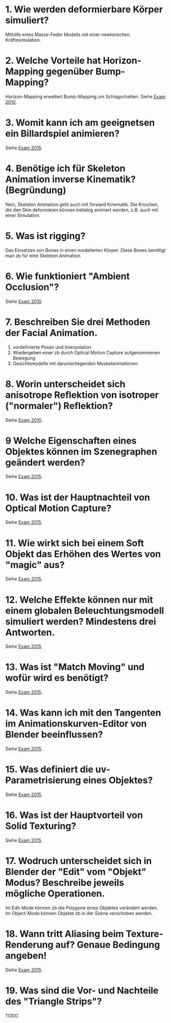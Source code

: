 # 1. Wie werden deformierbare Körper simuliert?

Mithilfe eines Masse-Feder Modells mit einer newtonschen Kräftesimulation.

# 2. Welche Vorteile hat Horizon-Mapping gegenüber Bump-Mapping?

Horizon-Mapping erweitert Bump-Mapping um Schlagschatten. Siehe [Exam 2010](https://github.com/thomaseizinger/cga-example-exams-answers/blob/master/exam-2010.md#23-womit-kann-ich-bump-mapping-um-schlagschatten-erg%C3%A4nzen).

# 3. Womit kann ich am geeignetsen ein Billardspiel animieren?

Siehe [Exam 2015](https://github.com/thomaseizinger/cga-example-exams-answers/blob/master/exam-2015.md#4-womit-kann-ich-am-geeignetsten-ein-billardspiel-animieren).

# 4. Benötige ich für Skeleton Animation inverse Kinematik? (Begründung)

Nein, Skeleton Animation geht auch mit forward Kinematik. Die Knochen, die den Skin deformieren können beliebig animiert werden, z.B. auch mit einer Simulation.

# 5. Was ist rigging?

Das Einsetzen von Bones in einen modelierten Körper. Diese Bones benötigt man zb für eine Skeleton Animation.

# 6. Wie funktioniert "Ambient Occlusion"?

Siehe [Exam 2010](https://github.com/thomaseizinger/cga-example-exams-answers/blob/master/exam-2010.md#1-wie-funktioniert-ambient-occlusion).

# 7. Beschreiben Sie drei Methoden der Facial Animation.

1. vordefinierte Posen und Interpolation
2. Wiedergeben einer zb durch Optical Motion Capture aufgenommenen Bewegung
3. Gesichtsmodelle mit darunterliegenden Muskelanimationen

# 8. Worin unterscheidet sich anisotrope Reflektion von isotroper ("normaler") Reflektion?

Siehe [Exam 2010](https://github.com/thomaseizinger/cga-example-exams-answers/blob/master/exam-2010.md#25-wieso-reflektieren-manche-gegenst%C3%A4nde-anisotrop-nicht-isotrop).

# 9 Welche Eigenschaften eines Objektes können im Szenegraphen geändert werden?

Siehe [Exam 2015](https://github.com/thomaseizinger/cga-example-exams-answers/blob/master/exam-2015.md#15-welche-eigenschaften-eines-objekts-k%C3%B6nnen-im-szenegraphen-ge%C3%A4ndert-werden).

# 10. Was ist der Hauptnachteil von Optical Motion Capture?

Siehe [Exam 2015](https://github.com/thomaseizinger/cga-example-exams-answers/blob/master/exam-2015.md#6-wann-versagt-optical-motion-capture).

# 11. Wie wirkt sich bei einem Soft Objekt das Erhöhen des Wertes von "magic" aus?

Siehe [Exam 2015](https://github.com/thomaseizinger/cga-example-exams-answers/blob/master/exam-2015.md#1-wie-wirkt-sich-bei-einem-soft-object-das-erh%C3%B6hen-des-wertes-von-magic-aus).

# 12. Welche Effekte können nur mit einem globalen Beleuchtungsmodell simuliert werden? Mindestens drei Antworten.

Siehe [Exam 2015](https://github.com/thomaseizinger/cga-example-exams-answers/blob/master/exam-2015.md#17-welche-effekte-k%C3%B6nnen-nur-mit-einem-globalen-beleuchtungsmodell-simuliert-werden-mindesten-drei-antworten).

# 13. Was ist "Match Moving" und wofür wird es benötigt?

Siehe [Exam 2015](https://github.com/thomaseizinger/cga-example-exams-answers/blob/master/exam-2015.md#16-was-ist-match-moving-und-wof%C3%BCr-wird-es-ben%C3%B6tigt).

# 14. Was kann ich mit den Tangenten im Animationskurven-Editor von Blender beeinflussen?

Siehe [Exam 2015](https://github.com/thomaseizinger/cga-example-exams-answers/blob/master/exam-2015.md#2-was-kann-ich-mit-den-tangenten-im-animationskurven-editor-von-blender-beeinflussen).

# 15. Was definiert die uv-Parametrisierung eines Objektes?

Siehe [Exam 2015](https://github.com/thomaseizinger/cga-example-exams-answers/blob/master/exam-2015.md#12-was-definiert-die-uv-parametrisierung-eines-objektes).

# 16. Was ist der Hauptvorteil von Solid Texturing?

Siehe [Exam 2015](https://github.com/thomaseizinger/cga-example-exams-answers/blob/master/exam-2015.md#14-was-ist-der-hauptvorteil-von-solid-texturing).

# 17. Wodruch unterscheidet sich in Blender der "Edit" vom "Objekt" Modus? Beschreibe jeweils mögliche Operationen.

Im Edit-Mode können zb die Polygone eines Objektes verändert werden.  
Im Object-Mode können Objekte zb in der Szene verschoben werden.

# 18. Wann tritt Aliasing beim Texture-Renderung auf? Genaue Bedingung angeben!

Siehe [Exam 2015](https://github.com/thomaseizinger/cga-example-exams-answers/blob/master/exam-2015.md#11-wann-tritt-aliasing-beim-texture-rendering-auf-genaue-bedingung-geben).

# 19. Was sind die Vor- und Nachteile des "Triangle Strips"?

TODO
